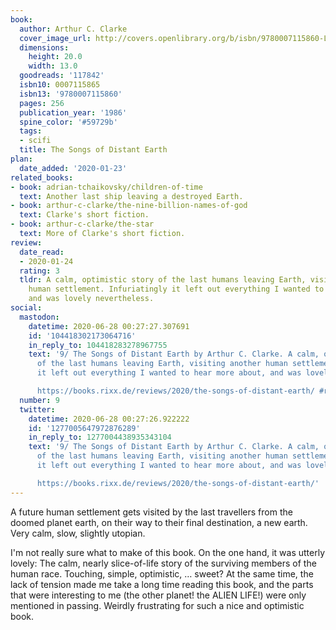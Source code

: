 ```yaml
---
book:
  author: Arthur C. Clarke
  cover_image_url: http://covers.openlibrary.org/b/isbn/9780007115860-L.jpg
  dimensions:
    height: 20.0
    width: 13.0
  goodreads: '117842'
  isbn10: 0007115865
  isbn13: '9780007115860'
  pages: 256
  publication_year: '1986'
  spine_color: '#59729b'
  tags:
  - scifi
  title: The Songs of Distant Earth
plan:
  date_added: '2020-01-23'
related_books:
- book: adrian-tchaikovsky/children-of-time
  text: Another last ship leaving a destroyed Earth.
- book: arthur-c-clarke/the-nine-billion-names-of-god
  text: Clarke's short fiction.
- book: arthur-c-clarke/the-star
  text: More of Clarke's short fiction.
review:
  date_read:
  - 2020-01-24
  rating: 3
  tldr: A calm, optimistic story of the last humans leaving Earth, visiting another
    human settlement. Infuriatingly it left out everything I wanted to hear more about,
    and was lovely nevertheless.
social:
  mastodon:
    datetime: 2020-06-28 00:27:27.307691
    id: '104418302173064716'
    in_reply_to: 104418283278967755
    text: '9/ The Songs of Distant Earth by Arthur C. Clarke. A calm, optimistic story
      of the last humans leaving Earth, visiting another human settlement. Infuriatingly
      it left out everything I wanted to hear more about, and was lovely nevertheless.

      https://books.rixx.de/reviews/2020/the-songs-of-distant-earth/ #rixxReads'
  number: 9
  twitter:
    datetime: 2020-06-28 00:27:26.922222
    id: '1277005647972876289'
    in_reply_to: 1277004438935343104
    text: '9/ The Songs of Distant Earth by Arthur C. Clarke. A calm, optimistic story
      of the last humans leaving Earth, visiting another human settlement. Infuriatingly
      it left out everything I wanted to hear more about, and was lovely nevertheless.

      https://books.rixx.de/reviews/2020/the-songs-of-distant-earth/'
---
```


A future human settlement gets visited by the last travellers from the doomed planet earth, on their way to their final
destination, a new earth. Very calm, slow, slightly utopian.

I'm not really sure what to make of this book. On the one hand, it was utterly lovely: The calm, nearly slice-of-life
story of the surviving members of the human race. Touching, simple, optimistic, … sweet? At the same time, the lack of
tension made me take a long time reading this book, and the parts that were interesting to me (the other planet! the
ALIEN LIFE!) were only mentioned in passing. Weirdly frustrating for such a nice and optimistic book.
